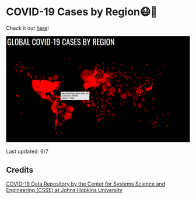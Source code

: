 # COVID-19 Cases by Region😷🦠

Check it out [here](https://observablehq.com/@nicktahani/global-covid-19-cases-by-region)!

![](img/covid19-global.PNG)

Last updated: 6/7 

## Credits

[COVID-19 Data Repository by the Center for Systems Science and Engineering (CSSE) at Johns Hopkins University](https://github.com/CSSEGISandData/COVID-19)